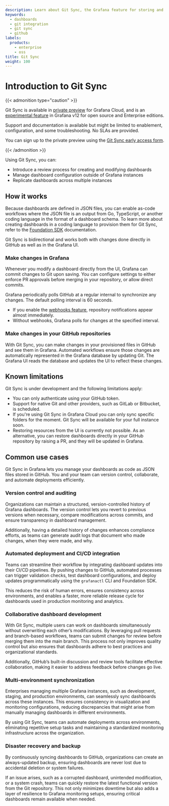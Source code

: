 ```yaml
---
description: Learn about Git Sync, the Grafana feature for storing and managing dashboards within GitHub repositories.
keywords:
  - dashboards
  - git integration
  - git sync
  - github
labels:
  products:
    - enterprise
    - oss
title: Git Sync
weight: 100
---
```


# Introduction to Git Sync

{{< admonition type="caution" >}}

Git Sync is available in [private preview](https://grafana.com/docs/release-life-cycle/) for Grafana Cloud, and is an [experimental feature](https://grafana.com/docs/release-life-cycle/) in Grafana v12 for open source and Enterprise editions.

Support and documentation is available but might be limited to enablement, configuration, and some troubleshooting. No SLAs are provided.

You can sign up to the private preview using the [Git Sync early access form](https://forms.gle/WKkR3EVMcbqsNnkD9).

{{< /admonition >}}

Using Git Sync, you can:

- Introduce a review process for creating and modifying dashboards
- Manage dashboard configuration outside of Grafana instances
- Replicate dashboards across multiple instances

## How it works

Because dashboards are defined in JSON files, you can enable as-code workflows where the JSON file is an output from Go, TypeScript, or another coding language in the format of a dashboard schema. To learn more about creating dashboards in a coding language to provision them for Git Sync, refer to the [Foundation SDK](https://grafana.com/docs/grafana/<GRAFANA_VERSION>/observability-as-code/foundation-sdk) documentation.

Git Sync is bidirectional and works both with changes done directly in GitHub as well as in the Grafana UI.

### Make changes in Grafana

Whenever you modify a dashboard directly from the UI, Grafana can commit changes to Git upon saving. You can configure settings to either enforce PR approvals before merging in your repository, or allow direct commits.

Grafana periodically polls GitHub at a regular internal to synchronize any changes. The default polling interval is 60 seconds.

- If you enable the [webhooks feature](https://grafana.com/docs/grafana/<GRAFANA_VERSION>/observability-as-code/provision-resources/git-sync-setup/#configure-webhooks-and-image-rendering), repository notifications appear almost immediately.
- Without webhooks, Grafana polls for changes at the specified interval.

### Make changes in your GitHub repositories

With Git Sync, you can make changes in your provisioned files in GitHub and see them in Grafana. Automated workflows ensure those changes are automatically represented in the Grafana database by updating Git. The Grafana UI reads the database and updates the UI to reflect these changes.

## Known limitations

Git Sync is under development and the following limitations apply:

- You can only authenticate using your GitHub token.
- Support for native Git and other providers, such as GitLab or Bitbucket, is scheduled.
- If you're using Git Sync in Grafana Cloud you can only sync specific folders for the moment. Git Sync will be available for your full instance soon.
- Restoring resources from the UI is currently not possible. As an alternative, you can restore dashboards directly in your GitHub repository by raising a PR, and they will be updated in Grafana.

## Common use cases

Git Sync in Grafana lets you manage your dashboards as code as JSON files stored in GitHub. You and your team can version control, collaborate, and automate deployments efficiently.

### Version control and auditing

Organizations can maintain a structured, version-controlled history of Grafana dashboards. The version control lets you revert to previous versions when necessary, compare modifications across commits, and ensure transparency in dashboard management.

Additionally, having a detailed history of changes enhances compliance efforts, as teams can generate audit logs that document who made changes, when they were made, and why.

### Automated deployment and CI/CD integration

Teams can streamline their workflow by integrating dashboard updates into their CI/CD pipelines. By pushing changes to GitHub, automated processes can trigger validation checks, test dashboard configurations, and deploy updates programmatically using the `grafanactl` CLI and Foundation SDK.

This reduces the risk of human errors, ensures consistency across environments, and enables a faster, more reliable release cycle for dashboards used in production monitoring and analytics.

### Collaborative dashboard development

With Git Sync, multiple users can work on dashboards simultaneously without overwriting each other’s modifications.
By leveraging pull requests and branch-based workflows, teams can submit changes for review before merging them into the main branch. This process not only improves quality control but also ensures that dashboards adhere to best practices and organizational standards.

Additionally, GitHub’s built-in discussion and review tools facilitate effective collaboration, making it easier to address feedback before changes go live.

### Multi-environment synchronization

Enterprises managing multiple Grafana instances, such as development, staging, and production environments, can seamlessly sync dashboards across these instances. This ensures consistency in visualization and monitoring configurations, reducing discrepancies that might arise from manually managing dashboards in different environments.

By using Git Sync, teams can automate deployments across environments, eliminating repetitive setup tasks and maintaining a standardized monitoring infrastructure across the organization.

### Disaster recovery and backup

By continuously syncing dashboards to GitHub, organizations can create an always-updated backup, ensuring dashboards are never lost due to accidental deletion or system failures.

If an issue arises, such as a corrupted dashboard, unintended modification, or a system crash, teams can quickly restore the latest functional version from the Git repository. This not only minimizes downtime but also adds a layer of resilience to Grafana monitoring setups, ensuring critical dashboards remain available when needed.

